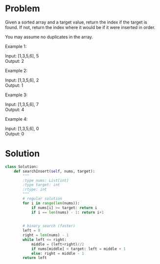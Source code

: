 # Problem

Given a sorted array and a target value, return the index if the target is found. If not, return the index where it would be if it were inserted in order.

You may assume no duplicates in the array.

Example 1:

Input: [1,3,5,6], 5  
Output: 2  

Example 2:

Input: [1,3,5,6], 2  
Output: 1  

Example 3:

Input: [1,3,5,6], 7  
Output: 4  

Example 4:

Input: [1,3,5,6], 0  
Output: 0

# Solution

```python
class Solution:
    def searchInsert(self, nums, target):
        """
        :type nums: List[int]
        :type target: int
        :rtype: int
        """
        # regular solution
        for i in range(len(nums)):
            if nums[i] >= target: return i
            if i == len(nums) - 1: return i+1
        
        
        # binary search (faster)
        left = 0
        right = len(nums) - 1
        while left <= right:
            middle = (left+right)//2
            if nums[middle] < target: left = middle + 1
            else: right = middle - 1
        return left
```